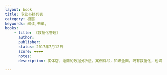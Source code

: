 ```yaml
---
layout: book
title: 专业书籍列表
category: 橱窗
keywords: 阅读,书单,
books:
    - title: 《数据化管理》
      author:
      publisher:
      status: 2017年7月12日
      score: ❤❤❤❤
      notes:
      description: 实体店、电商的数据分析法。案例详尽，知识全面，既有数据化，也讲管理。彩图印刷质量好。

---
```


